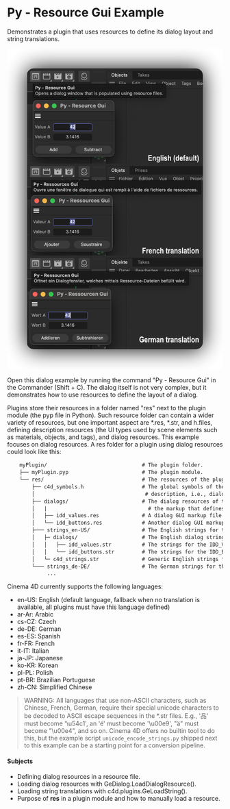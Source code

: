 # Py - Resource Gui Example

Demonstrates a plugin that uses resources to define its dialog layout and string translations.

![](preview.png)

Open this dialog example by running the command "Py - Resource Gui" in the Commander (Shift + C). 
The dialog itself is not very complex, but it demonstrates how to use resources to define the layout
of a dialog.

Plugins store their resources in a folder named "res" next to the plugin module (the pyp file in
Python). Such resource folder can contain a wider variety of resources, but one important aspect
are *.res, *.str, and h.files, defining description resources (the UI types used by scene elements 
such as materials, objects, and tags), and dialog resources. This example focuses on dialog
resources. A res folder for a plugin using dialog resources could look like this:

```txt
    myPlugin/                               # The plugin folder.
    ├── myPlugin.pyp                        # The plugin module.
    └── res/                                # The resources of the plugin.    
        ├── c4d_symbols.h                   # The global symbols of the plugin, here are all non
        │                                    # description, i.e., dialog, IDs defined.
        ├── dialogs/                        # The dialog resources of the plugin, here we can find
        │   |                                 # the markup that defines dialogs.
        │   ├── idd_values.res              # A dialog GUI markup file.
        │   └── idd_buttons.res             # Another dialog GUI markup file.
        ├─── strings_en-US/                 # The English strings for the plugin used by resources.
        │   ├─ dialogs/                     # The English dialog strings for the plugin.  
        │   │   ├── idd_values.str          # The strings for the IDD_VALUES dialog.
        │   │   └── idd_buttons.str         # The strings for the IDD_BUTTONS dialog.
        │   └─ c4d_strings.str              # Generic English strings for the plugin.
        └─── strings_de-DE/                 # The German strings for the plugin used by resources.
             ...
````

Cinema 4D currently supports the following languages:

- en-US: English (default language, fallback when no translation is available, all plugins must have this language defined)
- ar-Ar: Arabic
- cs-CZ: Czech
- de-DE: German
- es-ES: Spanish
- fr-FR: French
- it-IT: Italian
- ja-JP: Japanese
- ko-KR: Korean
- pl-PL: Polish
- pt-BR: Brazilian Portuguese
- zh-CN: Simplified Chinese

> WARNING: All languages that use non-ASCII characters, such as Chinese, French, German, require their special unicode characters to be decoded to ASCII escape sequences in the *.str files. E.g., '品' must become '\u54c1', an 'é' must become '\u00e9', "ä" must become "\u00e4", and so on. Cinema 4D offers no builtin tool to do this, but the example script `unicode_encode_strings.py` shipped next to this example can be a starting point for a conversion pipeline.

#### Subjects

- Defining  dialog resources in a resource file.
- Loading dialog resources with GeDialog.LoadDialogResource().
- Loading string translations with c4d.plugins.GeLoadString().
- Purpose of __res__ in a plugin module and how to manually load a resource.
